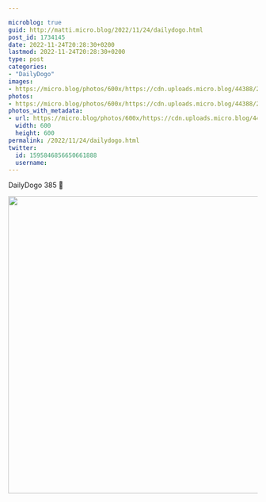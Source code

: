 ```yaml
---

microblog: true
guid: http://matti.micro.blog/2022/11/24/dailydogo.html
post_id: 1734145
date: 2022-11-24T20:28:30+0200
lastmod: 2022-11-24T20:28:30+0200
type: post
categories:
- "DailyDogo"
images:
- https://micro.blog/photos/600x/https://cdn.uploads.micro.blog/44388/2022/6b54c720bb.jpg
photos:
- https://micro.blog/photos/600x/https://cdn.uploads.micro.blog/44388/2022/6b54c720bb.jpg
photos_with_metadata:
- url: https://micro.blog/photos/600x/https://cdn.uploads.micro.blog/44388/2022/6b54c720bb.jpg
  width: 600
  height: 600
permalink: /2022/11/24/dailydogo.html
twitter:
  id: 1595846856650661888
  username:
---
```

DailyDogo 385 🐶

<img src="https://micro.blog/photos/600x/https://blog.martin-haehnel.de/uploads/2022/6b54c720bb.jpg" width="600" height="600" alt="" />
